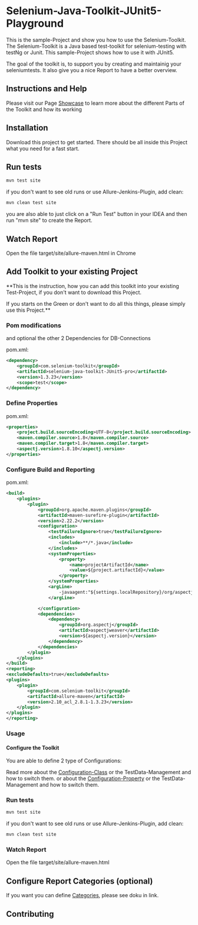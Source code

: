 # Selenium-Java-Toolkit-JUnit5-Playground
This is the sample-Project and show you how to use the Selenium-Toolkit.
The Selenium-Toolkit is a Java based test-toolkit for selenium-testing with testNg or Junit.
This sample-Project shows how to use it with JUnit5.

The goal of the toolkit is, to support you by creating and maintainig your seleniumtests.
It also give you a nice Report to have a better overview.

## Instructions and Help
Please visit our Page [Showcase](https://selenium-toolkit.com/showcase/) to learn more about the different Parts of the Toolkit and how its working

## Installation

Download this project to get started.
There should be all inside this Project what you need for a fast start.

## Run tests
```xml
mvn test site
```
if you don't want to see old runs or use Allure-Jenkins-Plugin, add clean:
```xml
mvn clean test site
```

you are also able to just click on a "Run Test" button in your IDEA and then run "mvn site" to create the Report.

## Watch Report
Open the file target/site/allure-maven.html in Chrome

## Add Toolkit to your existing Project

**This is the instruction, how you can add this toolkit into your existing Test-Project, if you don't want to download this Project.

If you starts on the Green or don't want to do all this things, please simply use this Project.**



### Pom modifications
and optional the other 2 Dependencies for DB-Connections

pom.xml:
```xml
<dependency>
    <groupId>com.selenium-toolkit</groupId>
    <artifactId>selenium-java-toolkit-JUnit5-pro</artifactId>
    <version>1.3.23</version>
    <scope>test</scope>
</dependency>
```


### Define Properties
pom.xml:
```xml
<properties>
    <project.build.sourceEncoding>UTF-8</project.build.sourceEncoding>
    <maven.compiler.source>1.8</maven.compiler.source>
    <maven.compiler.target>1.8</maven.compiler.target>
    <aspectj.version>1.8.10</aspectj.version>
</properties>
```

### Configure Build and Reporting
pom.xml:
```xml
<build>
    <plugins>
        <plugin>
            <groupId>org.apache.maven.plugins</groupId>
            <artifactId>maven-surefire-plugin</artifactId>
            <version>2.22.2</version>
            <configuration>
                <testFailureIgnore>true</testFailureIgnore>
                <includes>
                    <include>**/*.java</include>
                </includes>
                <systemProperties>
                    <property>
                        <name>projectArtifactId</name>
                        <value>${project.artifactId}</value>
                    </property>
                </systemProperties>
                <argLine>
                    -javaagent:"${settings.localRepository}/org/aspectj/aspectjweaver/${aspectj.version}/aspectjweaver-${aspectj.version}.jar"
                </argLine>

            </configuration>
            <dependencies>
                <dependency>
                    <groupId>org.aspectj</groupId>
                    <artifactId>aspectjweaver</artifactId>
                    <version>${aspectj.version}</version>
                </dependency>
            </dependencies>
        </plugin>
    </plugins>
</build>
<reporting>
<excludeDefaults>true</excludeDefaults>
<plugins>
    <plugin>
        <groupId>com.selenium-toolkit</groupId>
        <artifactId>allure-maven</artifactId>
        <version>2.10_acl_2.8.1-1.3.23</version>
    </plugin>
</plugins>
</reporting>
```

### Usage
#### Configure the Toolkit
You are able to define 2 type of Configurations:

Read more about the [Configuration-Class](https://selenium-toolkit.com/showcase/#tab-ConfigurationClass) or the TestData-Management and how to switch them.
or about the [Configuration-Property](https://selenium-toolkit.com/showcase/#tab-Configuration) or the TestData-Management and how to switch them.

### Run tests
```xml
mvn test site
```
if you don't want to see old runs or use Allure-Jenkins-Plugin, add clean:
```xml
mvn clean test site
```

### Watch Report
Open the file target/site/allure-maven.html

## Configure Report Categories (optional)
If you want you can define [Categories](https://docs.qameta.io/allure/#_categories_2), please see doku in link.

## Contributing


